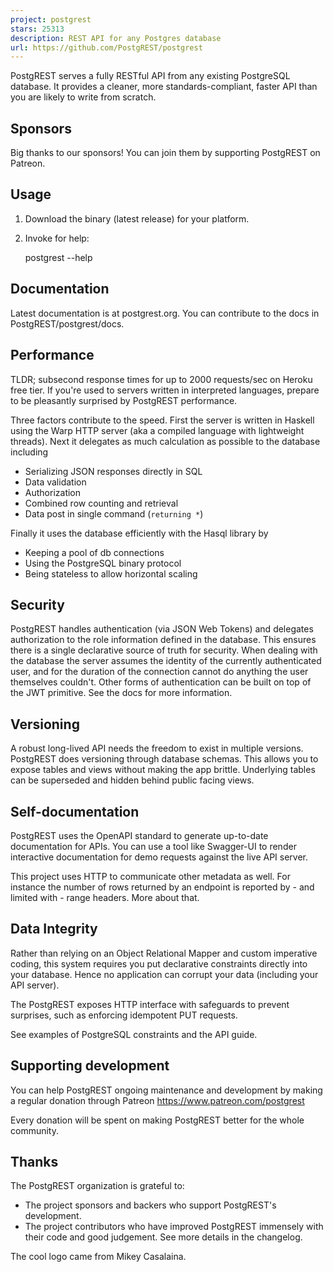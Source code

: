 ```yaml
---
project: postgrest
stars: 25313
description: REST API for any Postgres database
url: https://github.com/PostgREST/postgrest
---
```


PostgREST serves a fully RESTful API from any existing PostgreSQL database. It provides a cleaner, more standards-compliant, faster API than you are likely to write from scratch.

Sponsors
--------

Big thanks to our sponsors! You can join them by supporting PostgREST on Patreon.

Usage
-----

1.  Download the binary (latest release) for your platform.
    
2.  Invoke for help:
    
    postgrest --help
    

Documentation
-------------

Latest documentation is at postgrest.org. You can contribute to the docs in PostgREST/postgrest/docs.

Performance
-----------

TLDR; subsecond response times for up to 2000 requests/sec on Heroku free tier. If you're used to servers written in interpreted languages, prepare to be pleasantly surprised by PostgREST performance.

Three factors contribute to the speed. First the server is written in Haskell using the Warp HTTP server (aka a compiled language with lightweight threads). Next it delegates as much calculation as possible to the database including

-   Serializing JSON responses directly in SQL
-   Data validation
-   Authorization
-   Combined row counting and retrieval
-   Data post in single command (`returning *`)

Finally it uses the database efficiently with the Hasql library by

-   Keeping a pool of db connections
-   Using the PostgreSQL binary protocol
-   Being stateless to allow horizontal scaling

Security
--------

PostgREST handles authentication (via JSON Web Tokens) and delegates authorization to the role information defined in the database. This ensures there is a single declarative source of truth for security. When dealing with the database the server assumes the identity of the currently authenticated user, and for the duration of the connection cannot do anything the user themselves couldn't. Other forms of authentication can be built on top of the JWT primitive. See the docs for more information.

Versioning
----------

A robust long-lived API needs the freedom to exist in multiple versions. PostgREST does versioning through database schemas. This allows you to expose tables and views without making the app brittle. Underlying tables can be superseded and hidden behind public facing views.

Self-documentation
------------------

PostgREST uses the OpenAPI standard to generate up-to-date documentation for APIs. You can use a tool like Swagger-UI to render interactive documentation for demo requests against the live API server.

This project uses HTTP to communicate other metadata as well. For instance the number of rows returned by an endpoint is reported by - and limited with - range headers. More about that.

Data Integrity
--------------

Rather than relying on an Object Relational Mapper and custom imperative coding, this system requires you put declarative constraints directly into your database. Hence no application can corrupt your data (including your API server).

The PostgREST exposes HTTP interface with safeguards to prevent surprises, such as enforcing idempotent PUT requests.

See examples of PostgreSQL constraints and the API guide.

Supporting development
----------------------

You can help PostgREST ongoing maintenance and development by making a regular donation through Patreon https://www.patreon.com/postgrest

Every donation will be spent on making PostgREST better for the whole community.

Thanks
------

The PostgREST organization is grateful to:

-   The project sponsors and backers who support PostgREST's development.
-   The project contributors who have improved PostgREST immensely with their code and good judgement. See more details in the changelog.

The cool logo came from Mikey Casalaina.
